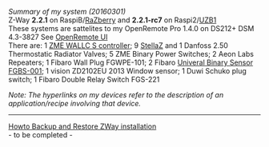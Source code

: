 _Summary of my system (20160301)_   
Z-Way **2.2.1** on RaspiB/[RaZberry](http://razberry.zwave.me/index.php?id=9) and **2.2.1-rc7** on Raspi2/[UZB1](http://www.z-wave.me/index.php?id=28)   
These systems are sattelites to my OpenRemote Pro 1.4.0 on DS212+ DSM 4.3-3827 See [OpenRemote UI](http://www.openremote.org/x/nwFWAQ)    
There are: 1 [ZME WALLC S controller](http://forum.z-wave.me/viewtopic.php?f=3424&t=21965); 9 [StellaZ](http://forum.z-wave.me/viewtopic.php?f=3424&t=20963&p=53657) and 1 Danfoss 2.50 Thermostatic Radiator Valves; 5 ZME Binary Power Switches; 2 Aeon Labs Repeaters; 1 Fibaro Wall Plug FGWPE-101; 2 Fibaro [Univeral Binary Sensor FGBS-001](http://www.openremote.org/x/vCBdAQ); 1 vision ZD2102EU 2013 Window sensor; 1 Duwi Schuko plug switch; 1 Fibaro Double Relay Switch FGS-221   

_Note: The hyperlinks on my devices refer to the description of an application/recipe involving that device._
****

[Howto Backup and Restore ZWay installation](https://github.com/pz1/ZWayModules/blob/master/Documentation/BackupRestoreClone.MD)    
\- to be completed \-